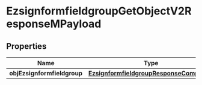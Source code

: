 
# EzsignformfieldgroupGetObjectV2ResponseMPayload

## Properties
Name | Type | Description | Notes
------------ | ------------- | ------------- | -------------
**objEzsignformfieldgroup** | [**EzsignformfieldgroupResponseCompound**](EzsignformfieldgroupResponseCompound.md) |  | 



